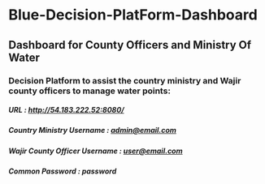 # Blue-Decision-PlatForm-Dashboard

## Dashboard for County Officers and Ministry Of Water

### Decision Platform to assist the country ministry and Wajir county officers to manage water points:
##### URL : http://54.183.222.52:8080/
##### Country Ministry Username : admin@email.com
##### Wajir County Officer Username : user@email.com
##### Common Password : password